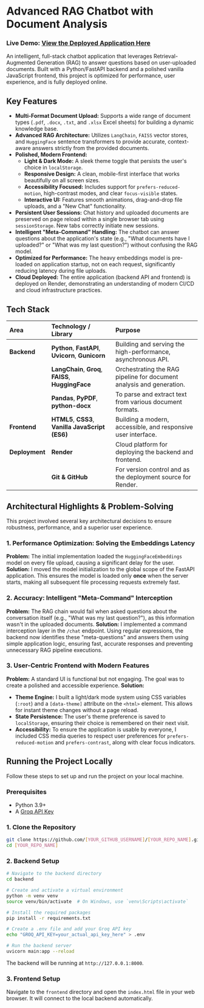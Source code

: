 # Advanced RAG Chatbot with Document Analysis

### **Live Demo: [View the Deployed Application Here]([https://document-chatbot-kambaa.vercel.app/])**

An intelligent, full-stack chatbot application that leverages Retrieval-Augmented Generation (RAG) to answer questions based on user-uploaded documents. Built with a Python/FastAPI backend and a polished vanilla JavaScript frontend, this project is optimized for performance, user experience, and is fully deployed online.

## Key Features

*   **Multi-Format Document Upload:** Supports a wide range of document types (`.pdf`, `.docx`, `.txt`, and `.xlsx` Excel sheets) for building a dynamic knowledge base.
*   **Advanced RAG Architecture:** Utilizes `LangChain`, `FAISS` vector stores, and `HuggingFace` sentence transformers to provide accurate, context-aware answers strictly from the provided documents.
*   **Polished, Modern Frontend:**
    *   **Light & Dark Mode:** A sleek theme toggle that persists the user's choice in `localStorage`.
    *   **Responsive Design:** A clean, mobile-first interface that works beautifully on all screen sizes.
    *   **Accessibility Focused:** Includes support for `prefers-reduced-motion`, high-contrast modes, and clear `focus-visible` states.
    *   **Interactive UI:** Features smooth animations, drag-and-drop file uploads, and a "New Chat" functionality.
*   **Persistent User Sessions:** Chat history and uploaded documents are preserved on page reload within a single browser tab using `sessionStorage`. New tabs correctly initiate new sessions.
*   **Intelligent "Meta-Command" Handling:** The chatbot can answer questions about the application's state (e.g., "What documents have I uploaded?" or "What was my last question?") without confusing the RAG model.
*   **Optimized for Performance:** The heavy embeddings model is pre-loaded on application startup, not on each request, significantly reducing latency during file uploads.
*   **Cloud Deployed:** The entire application (backend API and frontend) is deployed on Render, demonstrating an understanding of modern CI/CD and cloud infrastructure practices.

## Tech Stack

| Area      | Technology / Library                                                              | Purpose                                                              |
| :-------- | :-------------------------------------------------------------------------------- | :------------------------------------------------------------------- |
| **Backend** | **Python**, **FastAPI**, **Uvicorn**, **Gunicorn**                                | Building and serving the high-performance, asynchronous API.         |
|           | **LangChain**, **Groq**, **FAISS**, **HuggingFace**                               | Orchestrating the RAG pipeline for document analysis and generation. |
|           | **Pandas**, **PyPDF**, **python-docx**                                            | To parse and extract text from various document formats.             |
| **Frontend**| **HTML5**, **CSS3**, **Vanilla JavaScript (ES6)**                                   | Building a modern, accessible, and responsive user interface.        |
| **Deployment**| **Render**                                                                        | Cloud platform for deploying the backend and frontend.               |
|           | **Git & GitHub**                                                                  | For version control and as the deployment source for Render.         |

## Architectural Highlights & Problem-Solving

This project involved several key architectural decisions to ensure robustness, performance, and a superior user experience.

### 1. Performance Optimization: Solving the Embeddings Latency
**Problem:** The initial implementation loaded the `HuggingFaceEmbeddings` model on every file upload, causing a significant delay for the user.
**Solution:** I moved the model initialization to the global scope of the FastAPI application. This ensures the model is loaded only **once** when the server starts, making all subsequent file processing requests extremely fast.

### 2. Accuracy: Intelligent "Meta-Command" Interception
**Problem:** The RAG chain would fail when asked questions about the conversation itself (e.g., "What was my last question?"), as this information wasn't in the uploaded documents.
**Solution:** I implemented a command interception layer in the `/chat` endpoint. Using regular expressions, the backend now identifies these "meta-questions" and answers them using simple application logic, ensuring fast, accurate responses and preventing unnecessary RAG pipeline executions.

### 3. User-Centric Frontend with Modern Features
**Problem:** A standard UI is functional but not engaging. The goal was to create a polished and accessible experience.
**Solution:**
*   **Theme Engine:** I built a light/dark mode system using CSS variables (`:root`) and a `[data-theme]` attribute on the `<html>` element. This allows for instant theme changes without a page reload.
*   **State Persistence:** The user's theme preference is saved to `localStorage`, ensuring their choice is remembered on their next visit.
*   **Accessibility:** To ensure the application is usable by everyone, I included CSS media queries to respect user preferences for `prefers-reduced-motion` and `prefers-contrast`, along with clear focus indicators.

## Running the Project Locally

Follow these steps to set up and run the project on your local machine.

### Prerequisites
- Python 3.9+
- A [Groq API Key](https://console.groq.com/keys)

### 1. Clone the Repository
```bash
git clone https://github.com/[YOUR_GITHUB_USERNAME]/[YOUR_REPO_NAME].git
cd [YOUR_REPO_NAME]
```

### 2. Backend Setup
```bash
# Navigate to the backend directory
cd backend

# Create and activate a virtual environment
python -m venv venv
source venv/bin/activate  # On Windows, use `venv\Scripts\activate`

# Install the required packages
pip install -r requirements.txt

# Create a .env file and add your Groq API key
echo "GROQ_API_KEY=your_actual_api_key_here" > .env

# Run the backend server
uvicorn main:app --reload
```
The backend will be running at `http://127.0.0.1:8000`.

### 3. Frontend Setup
Navigate to the `frontend` directory and open the `index.html` file in your web browser. It will connect to the local backend automatically.
